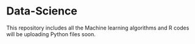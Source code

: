 # Data-Science
This repository includes all the Machine learning algorithms and R codes will be uploading Python files soon.
